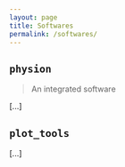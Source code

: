 ```yaml
---
layout: page
title: Softwares
permalink: /softwares/
---
```


## `physion`

> An integrated software 

[...]


## `plot_tools`

[...]



